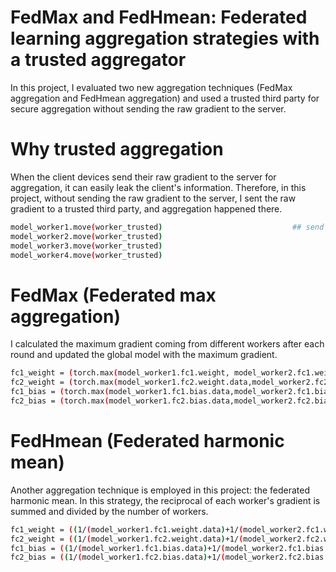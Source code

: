 # FedMax and FedHmean: Federated learning aggregation strategies with a trusted aggregator
In this project, I evaluated two new aggregation techniques (FedMax aggregation and FedHmean aggregation) and used a trusted third party for secure aggregation without sending the raw gradient to the server.

# Why trusted aggregation
When the client devices send their raw gradient to the server for aggregation, it can easily leak the client's information. Therefore, in this project, without sending the raw gradient to the server, I sent the raw gradient to a trusted third party, and aggregation happened there.
```bash
model_worker1.move(worker_trusted)                             ## send worker1 to trusted worker for secure aggregation 
model_worker2.move(worker_trusted)
model_worker3.move(worker_trusted)
model_worker4.move(worker_trusted)
```
# FedMax (Federated max aggregation)
I calculated the maximum gradient coming from different workers after each round and updated the global model with the maximum gradient.
```bash
fc1_weight = (torch.max(model_worker1.fc1.weight, model_worker2.fc1.weight, model_worker3.fc1.weight, model_worker4.fc1.weight)).get()
fc2_weight = (torch.max(model_worker1.fc2.weight.data,model_worker2.fc2.weight.data,model_worker3.fc2.weight.data,model_worker4.fc2.weight.data)).get()
fc1_bias = (torch.max(model_worker1.fc1.bias.data,model_worker2.fc1.bias.data,model_worker3.fc1.bias.data,model_worker4.fc1.bias.data)).get()
fc2_bias = (torch.max(model_worker1.fc2.bias.data,model_worker2.fc2.bias.data,model_worker3.fc2.bias.data,model_worker4.fc2.bias.data)).get()
```
# FedHmean (Federated harmonic mean)
Another aggregation technique is employed in this project: the federated harmonic mean. In this strategy, the reciprocal of each worker's gradient is summed and divided by the number of workers.
```bash
fc1_weight = ((1/(model_worker1.fc1.weight.data)+1/(model_worker2.fc1.weight.data)+1/(model_worker3.fc1.weight.data)+1/(model_worker4.fc1.weight.data))/4).get() 
fc2_weight = ((1/(model_worker1.fc2.weight.data)+1/(model_worker2.fc2.weight.data)+1/(model_worker3.fc2.weight.data)+1/(model_worker4.fc2.weight.data))/4).get()
fc1_bias = ((1/(model_worker1.fc1.bias.data)+1/(model_worker2.fc1.bias.data)+1/(model_worker3.fc1.bias.data)+1/(model_worker4.fc1.bias.data))/4).get()
fc2_bias = ((1/(model_worker1.fc2.bias.data)+1/(model_worker2.fc2.bias.data)+1/(model_worker3.fc2.bias.data)+1/(model_worker4.fc2.bias.data))/4).get()
```
